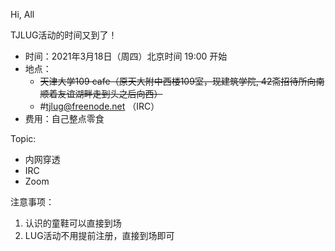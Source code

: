 Hi, All

TJLUG活动的时间又到了！

* 时间：2021年3月18日（周四）北京时间 19:00 开始
* 地点：
  * ~~天津大学109 cafe（原天大附中西楼109室，现建筑学院, 42斋招待所向南顺着友谊湖畔走到头之后向西）~~
  * #tjlug@freenode.net （IRC）
* 费用：自己整点零食

Topic:

* 内网穿透
* IRC
* Zoom

注意事项：

1. 认识的童鞋可以直接到场
2. LUG活动不用提前注册，直接到场即可
